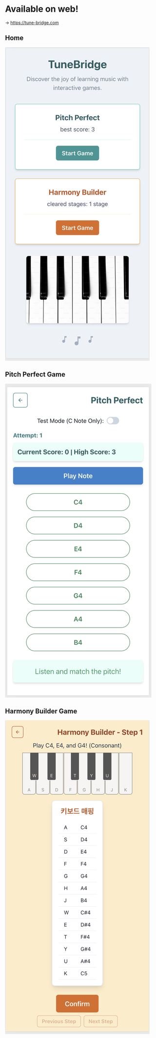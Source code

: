 # Available on web! 
→ https://tune-bridge.com

## Home

![alt text](image.png)

## Pitch Perfect Game

![alt text](image-1.png)

## Harmony Builder Game

![alt text](image-2.png)

